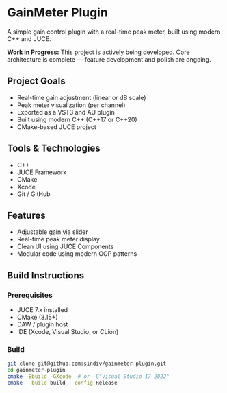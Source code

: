 # GainMeter Plugin

A simple gain control plugin with a real-time peak meter, built using modern C++ and JUCE. 

**Work in Progress:** This project is actively being developed. Core architecture is complete — feature development and polish are ongoing.

## Project Goals

- Real-time gain adjustment (linear or dB scale)
- Peak meter visualization (per channel)
- Exported as a VST3 and AU plugin
- Built using modern C++ (C++17 or C++20)
- CMake-based JUCE project

## Tools & Technologies

- C++
- JUCE Framework
- CMake
- Xcode
- Git / GitHub

## Features

- Adjustable gain via slider
- Real-time peak meter display
- Clean UI using JUCE Components
- Modular code using modern OOP patterns

## Build Instructions

### Prerequisites

- JUCE 7.x installed
- CMake (3.15+)
- DAW / plugin host
- IDE (Xcode, Visual Studio, or CLion)

### Build

```bash
git clone git@github.com:sindiv/gainmeter-plugin.git
cd gainmeter-plugin
cmake -Bbuild -GXcode  # or -G"Visual Studio 17 2022"
cmake --build build --config Release